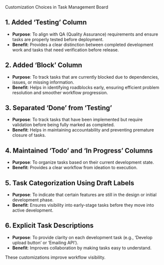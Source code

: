 Customization Choices in Task Management Board  
## 1. **Added ‘Testing’ Column**  
   - **Purpose**: To align with QA (Quality Assurance) requirements and ensure tasks are properly tested before deployment.  
   - **Benefit**: Provides a clear distinction between completed development work and tasks that need verification before release.  

## 2. **Added ‘Block’ Column**  
   - **Purpose**: To track tasks that are currently blocked due to dependencies, issues, or missing information.  
   - **Benefit**: Helps in identifying roadblocks early, ensuring efficient problem resolution and smoother workflow progression.  

## 3. **Separated ‘Done’ from ‘Testing’**  
   - **Purpose**: To track tasks that have been implemented but require validation before being fully marked as completed.  
   - **Benefit**: Helps in maintaining accountability and preventing premature closure of tasks.  

## 4. **Maintained ‘Todo’ and ‘In Progress’ Columns**  
   - **Purpose**: To organize tasks based on their current development state.  
   - **Benefit**: Provides a clear workflow from ideation to execution.  

## 5. **Task Categorization Using Draft Labels**  
   - **Purpose**: To indicate that certain features are still in the design or initial development phase.  
   - **Benefit**: Ensures visibility into early-stage tasks before they move into active development.  

## 6. **Explicit Task Descriptions**  
   - **Purpose**: To provide clarity on each development task (e.g., ‘Develop upload button’ or ‘Emailing API’).  
   - **Benefit**: Improves collaboration by making tasks easy to understand.  

These customizations improve workflow visibility.
